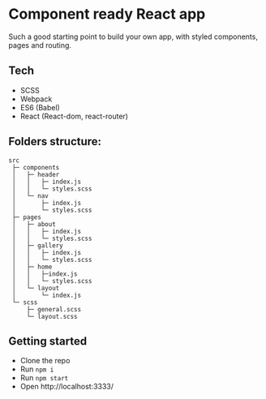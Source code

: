 # Component ready React app
Such a good starting point to build your own app, with styled components, pages and routing.

## Tech
- SCSS
- Webpack
- ES6 (Babel)
- React (React-dom, react-router)

## Folders structure:
```
src
 ├─ components
 │   ├─ header
 │   │   ├─ index.js
 │   │   └─ styles.scss
 │   └─ nav
 │       ├─ index.js
 │       └─ styles.scss
 ├─ pages
 │   ├─ about
 │   │   ├─ index.js
 │   │   └─ styles.scss
 │   ├─ gallery
 │   │   ├─ index.js
 │   │   └─ styles.scss
 │   ├─ home
 │   │   ├─index.js
 │   │   └─ styles.scss
 │   └─ layout
 │       └─ index.js
 └─ scss
     ├─ general.scss
     └─ layout.scss
```

## Getting started
- Clone the repo
- Run `npm i`
- Run `npm start`
- Open http://localhost:3333/

